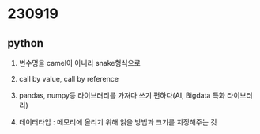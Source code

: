 # 230919


## python

1. 변수명을 camel이 아니라 snake형식으로

2. call by value, call by reference 

3. pandas, numpy등 라이브러리를 가져다 쓰기 편하다(AI, Bigdata 특화 라이브러리)

4. 데이터타입 : 메모리에 올리기 위해 읽을 방법과 크기를 지정해주는 것